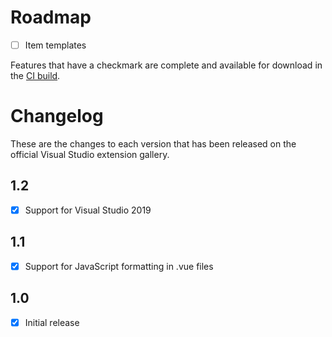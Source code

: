 # Roadmap

- [ ] Item templates

Features that have a checkmark are complete and available for
download in the
[CI build](http://vsixgallery.com/extension/4163aa08-9878-4b1c-a1ee-58ab67f7db5b/).

# Changelog

These are the changes to each version that has been released
on the official Visual Studio extension gallery.

## 1.2
 - [x] Support for Visual Studio 2019

## 1.1
 - [x] Support for JavaScript formatting in .vue files

## 1.0

- [x] Initial release
